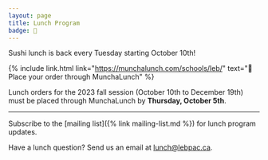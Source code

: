 ```yaml
---
layout: page
title: Lunch Program
badge: 🍣
---
```


Sushi lunch is back every Tuesday starting October 10th!

{% include link.html link="https://munchalunch.com/schools/leb/" text="🍣 Place your order through MunchaLunch" %}

Lunch orders for the 2023 fall session (October 10th to December 19th) must be placed through MunchaLunch by **Thursday, October 5th**.

---

Subscribe to the [mailing list]({% link mailing-list.md %}) for lunch program updates.

Have a lunch question? Send us an email at [lunch@lebpac.ca](mailto:lunch@lebpac.ca).
